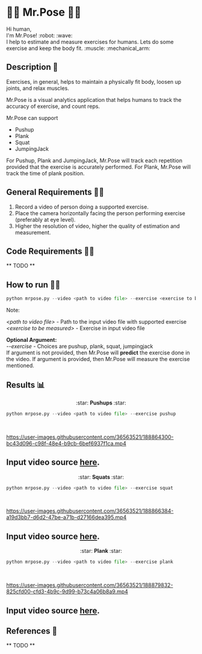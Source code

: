 # :weight_lifting_man: Mr.Pose :weight_lifting_woman:

<p>
Hi human, <br />
I'm Mr.Pose! :robot: :wave: <br />
I help to estimate and measure exercises for humans. Lets do some exercise and keep the body fit. :muscle: :mechanical_arm:
</p>

## Description :scroll:

Exercises, in general, helps to maintain a physically fit body, loosen up joints, and relax muscles.

Mr.Pose is a visual analytics application that helps humans to track the accuracy of exercise, and count reps. <br />

Mr.Pose can support <br />
* Pushup
* Plank
* Squat
* JumpingJack

For Pushup, Plank and JumpingJack, Mr.Pose will track each repetition provided that the exercise is accurately performed.
For Plank, Mr.Pose will track the time of plank position.

## General Requirements :mage_man:
1. Record a video of person doing a supported exercise.
2. Place the camera horizontally facing the person performing exercise (preferably at eye level).
3. Higher the resolution of video, higher the quality of estimation and measurement.

## Code Requirements :mage_woman:
** TODO **

## How to run :running_man:
```python
python mrpose.py --video <path to video file> --exercise <exercise to be measured>
```
Note:<br />

*<path to video file\>* - Path to the input video file with supported exercise<br />
*<exercise to be measured\>* - Exercise in input video file<br />

**Optional Argument:**<br />
*--exercise* - Choices are pushup, plank, squat, jumpingjack <br />
If argument is not provided, then Mr.Pose will **predict** the exercise done in the video. If argument is provided, then Mr.Pose will measure the exercise mentioned.

## Results :bar_chart:

<p align="center"> :star: <b> Pushups </b> :star: </p>

```python
python mrpose.py --video <path to video file> --exercise pushup
```

<br />

https://user-images.githubusercontent.com/36563521/188864300-bc43d096-c98f-48e4-b9cb-6bef6937f1ca.mp4

Input video source [here](https://www.pexels.com/video/woman-doing-push-ups-8472764/).
---

<p align="center"> :star: <b> Squats </b> :star: </p>

```python
python mrpose.py --video <path to video file> --exercise squat
```

<br />

https://user-images.githubusercontent.com/36563521/188866384-a19d3bb7-d6d2-47be-a71b-d27166dea395.mp4

Input video source [here](https://www.pexels.com/video/woman-exercising-while-wearing-a-face-mask-4265287/).
---

<p align="center"> :star: <b> Plank </b> :star: </p>

```python
python mrpose.py --video <path to video file> --exercise plank
```

<br />

https://user-images.githubusercontent.com/36563521/188879832-825cfd00-cfd3-4b9c-9d99-b73c4a06b8a9.mp4

Input video source [here](https://www.pexels.com/video/female-doing-planks-by-the-balcony-6152665/).
---

## References :page_facing_up:
** TODO **
